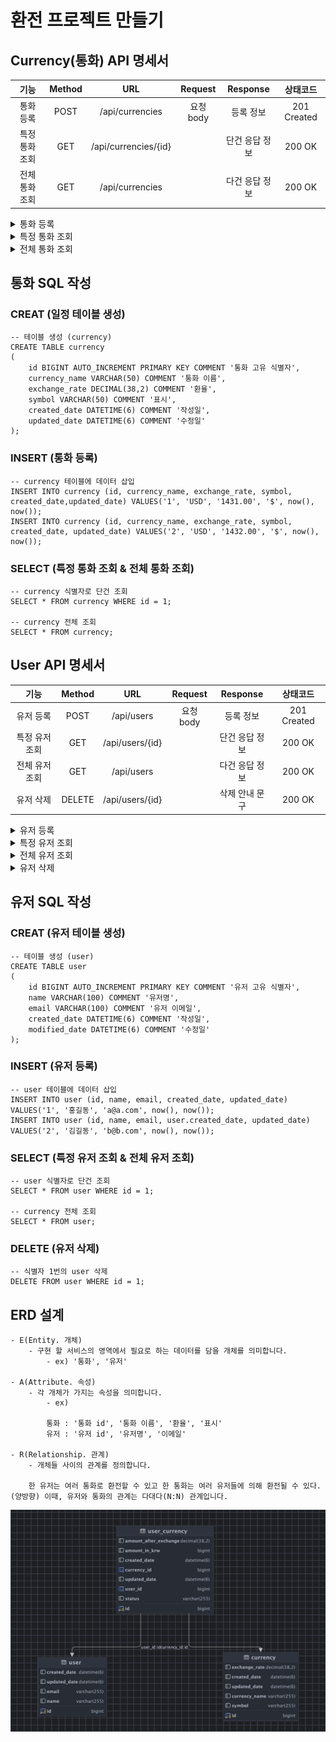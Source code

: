 # 환전 프로젝트 만들기

## Currency(통화) API 명세서

|    기능    |Method|URL|Request| Response |    상태코드     |
|:--------:|:---:|:---:|:-----:|:--------:|:-----------:|
|  통화 등록   |POST|/api/currencies|요청 body|  등록 정보   | 201 Created | 
| 특정 통화 조회 |GET|/api/currencies/{id}|| 단건 응답 정보 |   200 OK    |
| 전체 통화 조회 |GET|/api/currencies|| 다건 응답 정보 |   200 OK    |


<details>
    <summary>통화 등록</summary> 

- 설명

|기능|Method|URL|Request|Response|상태코드|
|:---:|:---:|:---:|:-----:|:-----:|:-----:|
|  통화 등록   |POST|/api/currencies|요청 body|  등록 정보   | 201 Created | 

- 요청

등록할 환전 데이터를 JSON 형식으로 요청합니다.

|파라미터|타입| 필수여부 |           설명           |
|:---:|:---:|:----:|:----------------------:|
|currencyName|String|  Y   | 통화 이름(50자를 넘을 수 없습니다.) |
|exchangeRate|BigDecimal|  Y   | 환율|
|symbol|String|  Y   |표시(50자를 넘을 수 없습니다.) |


- 참고사항

POST /api/currencies

Content-Type: application/json

- 요청 예시
```json

{
    "currencyName" : "USD",
    "exchangeRate" : "1430.00",
    "symbol" : "$"
}
```

- 응답

응답에 성공하면 결괏값을 JSON 형식으로 반환합니다.

|     파라미터     |타입| 필수여부 |           설명           |
|:------------:|:---:|:----:|:----------------------:|
|      id      |String|  Y   |       통화 고유 식별자        |
| currencyName |String|  Y   | 통화 이름(50자를 넘을 수 없습니다.) |
| exchangeRate |BigDecimal|  Y   |           환율           |
|    symbol    |String|  Y   |           표시(50자를 넘을 수 없습니다.)            |
| createdDate  |LocalDateTime|  Y   |          생성일           |
| updatedDate  |LocalDateTime|  Y   |          수정일           |

- 참고사항

HTTP/1.1 201 Created

Content-Type: application/json

- 응답 예시
```json
{
  "id": 1,
  "currencyName": "USD",
  "exchangeRate": 1430.00,
  "symbol": "$",
  "createdDate": "2024-11-28T20:55:09.198232",
  "updatedDate": "2024-11-28T20:55:09.198232"
}
```

</details>

<details>
    <summary>특정 통화 조회</summary> 

- 설명

|기능|Method|URL|Request|Response|상태코드|
|---|---|---|---|---|---|
| 특정 통화 조회 |GET|/api/currencies/{id}|| 단건 응답 정보 |   200 OK    |

- 요청 X

- 참고사항

GET /api/currencies/{id}

- 응답

응답에 성공하면 결괏값을 JSON 형식으로 반환합니다.

|     파라미터     |타입|필수여부|설명|
|:------------:|:---:|:---:|:-----:|
|      id      |String|  Y   |       통화 고유 식별자        |
| currencyName |String|  Y   | 통화 이름(50자를 넘을 수 없습니다.) |
| exchangeRate |BigDecimal|  Y   |           환율           |
|    symbol    |String|  Y   |           표시(50자를 넘을 수 없습니다.)            |
| createdDate  |LocalDateTime|  Y   |          생성일           |
|   updatedDate   |LocalDateTime|  Y   |          수정일           |

- 참고사항

HTTP/1.1 200 OK

Content-Type: application/json

- 응답 예시
```json
{
  "id": 1,
  "currencyName": "USD",
  "exchangeRate": 1430.00,
  "symbol": "$",
  "createdDate": "2024-11-28T20:55:09.198232",
  "updatedDate": "2024-11-28T20:55:09.198232"
}
```


</details>

<details>
    <summary>전체 통화 조회</summary> 

- 설명

|기능|Method|URL|Request|Response|상태코드|
|---|---|---|---|---|---|
| 전체 통화 조회 |GET|/api/currencies|| 다건 응답 정보 |   200 OK    |

- 요청 X

- 참고사항

GET /api/currencies

- 응답

응답에 성공하면 결괏값을 JSON 형식으로 반환합니다.

|     파라미터     |타입|필수여부|설명|
|:------------:|:---:|:---:|:-----:|
|      id      |String|  Y   |       통화 고유 식별자        |
| currencyName |String|  Y   | 통화 이름(50자를 넘을 수 없습니다.) |
| exchangeRate |BigDecimal|  Y   |           환율           |
|    symbol    |String|  Y   |           표시(50자를 넘을 수 없습니다.)            |
| createdDate  |LocalDateTime|  Y   |          생성일           |
|   updatedDate   |LocalDateTime|  Y   |          수정일           |

- 참고사항

HTTP/1.1 200 OK

Content-Type: application/json

- 응답 예시
```json
[
  {
    "id": 1,
    "currencyName": "USD",
    "exchangeRate": 1430.00,
    "symbol": "$",
    "createdDate": "2024-11-28T20:55:09.198232",
    "updatedDate": "2024-11-28T20:55:09.198232"
  },
  {
    "id": 2,
    "currencyName": "USD",
    "exchangeRate": 1431.00,
    "symbol": "$",
    "createdDate": "2024-11-28T20:55:09.198232",
    "updatedDate": "2024-11-28T20:55:09.198232"
  }
]
```
</details>

## 통화 SQL 작성

### CREAT (일정 테이블 생성)

```mysql
-- 테이블 생성 (currency)
CREATE TABLE currency
(
    id BIGINT AUTO_INCREMENT PRIMARY KEY COMMENT '통화 고유 식별자',
    currency_name VARCHAR(50) COMMENT '통화 이름',
    exchange_rate DECIMAL(38,2) COMMENT '환율',
    symbol VARCHAR(50) COMMENT '표시',
    created_date DATETIME(6) COMMENT '작성일',
    updated_date DATETIME(6) COMMENT '수정일'
);

```

### INSERT (통화 등록)
```mysql
-- currency 테이블에 데이터 삽입
INSERT INTO currency (id, currency_name, exchange_rate, symbol, created_date,updated_date) VALUES('1', 'USD', '1431.00', '$', now(), now());
INSERT INTO currency (id, currency_name, exchange_rate, symbol, created_date, updated_date) VALUES('2', 'USD', '1432.00', '$', now(), now());

```

### SELECT (특정 통화 조회 & 전체 통화 조회)

```mysql
-- currency 식별자로 단건 조회
SELECT * FROM currency WHERE id = 1;

-- currency 전체 조회
SELECT * FROM currency;

```


## User API 명세서

|    기능    |Method|      URL      |Request| Response |         상태코드         |
|:--------:|:---:|:-------------:|:---:|:--------:|:--------------------:|
|  유저 등록   |POST|  /api/users   |요청 body|  등록 정보   |201 Created|
| 특정 유저 조회 |GET|/api/users/{id}|| 단건 응답 정보 |200 OK|
| 전체 유저 조회 |GET|  /api/users   || 다건 응답 정보 |200 OK|
|  유저 삭제   |DELETE|/api/users/{id}|| 삭제 안내 문구 |200 OK|

<details>
    <summary>유저 등록</summary> 

- 설명

|기능|Method|URL|Request|Response|상태코드|
|---|---|---|---|---|---|
|  유저 등록   |POST|  /api/users   |요청 body|  등록 정보   |201 Created|

- 요청

유저가 등록할 데이터를 JSON 형식으로 요청합니다.

|파라미터|타입|필수여부|            설명             |
|:---:|:---:|:---:|:-------------------------:|
|name|String|Y| 유저 이름 (100자를 넘을 수 없습니다.)  |
|email|String|Y| 유저 이메일 (100자를 넘을 수 없습니다.) |


- 참고사항

POST /api/users

Content-Type: application/json

- 요청 예시
```json

{
  "name" : "홍길동",
  "email" : "a@a.com"
}
```

- 응답

응답에 성공하면 결괏값을 JSON 형식으로 반환합니다.

|     파라미터     |타입|필수여부|설명|
|:------------:|:---:|:---:|:-----:|
|      id      |String|Y|유저 고유 식별자|
|     name     |String|Y| 유저 이름 (100자를 넘을 수 없습니다.)  |
|    email     |String|Y| 유저 이메일 (100자를 넘을 수 없습니다.) |
| createdDate  |LocalDateTime|Y|생성일|
| updatedDate |LocalDateTime|Y|수정일|
- 참고사항

HTTP/1.1 200 OK

Content-Type: application/json

- 응답 예시
```json
{
  "id": 1,
  "name": "홍길동",
  "email": "a@a.com",
  "createdDate": "2024-11-28T20:55:09.198232",
  "updatedDate": "2024-11-28T20:55:09.198232"
}
```

</details>

<details>
    <summary>특정 유저 조회</summary> 

- 설명

|기능|Method|URL|Request|Response|상태코드|
|---|---|---|---|---|---|
| 특정 유저 조회 |GET|/api/users/{id}|| 단건 응답 정보 |200 OK|

- 요청 X

- 참고사항

GET /api/users/{id}


- 응답

응답에 성공하면 결괏값을 JSON 형식으로 반환합니다.

|파라미터|타입|필수여부|설명|
|:---:|:---:|:---:|:-----:|
|id|String|Y|유저 고유 식별자|
|name|String|Y| 유저 이름 (100자를 넘을 수 없습니다.)  |
|email|String|Y| 유저 이메일 (100자를 넘을 수 없습니다.) |
| createdDate  |LocalDateTime|Y|생성일|
| updatedDate |LocalDateTime|Y|수정일|

- 참고사항

HTTP/1.1 200 OK

- 응답 예시
```json
{
  "id": 1,
  "name": "홍길동",
  "email": "a@a.com",
  "createdDate": "2024-11-28T20:55:09.198232",
  "updatedDate": "2024-11-28T20:55:09.198232"
}
```

</details>

<details>
    <summary>전체 유저 조회</summary> 

- 설명

|기능|Method|URL|Request|Response|상태코드|
|---|---|---|---|---|---|
| 전체 유저 조회 |GET|  /api/users   || 다건 응답 정보 |200 OK|

- 요청 X

- 참고사항

GET /api/users


- 응답

응답에 성공하면 결괏값을 JSON 형식으로 반환합니다.

|    파라미터     |타입|필수여부|설명|
|:-----------:|:---:|:---:|:-----:|
|     id      |String|Y|유저 고유 식별자|
|    name     |String|Y| 유저 이름 (100자를 넘을 수 없습니다.)  |
|    email    |String|Y| 유저 이메일 (100자를 넘을 수 없습니다.) |
| createdDate |LocalDateTime|Y|생성일|
| updatedDate |LocalDateTime|Y|수정일|

- 참고사항

HTTP/1.1 200 OK

- 응답 예시
```json
[
  {
    "id": 1,
    "name": "홍길동1",
    "email": "a@a.com",
    "createdDate": "2024-11-28T20:55:09.198232",
    "updatedDate": "2024-11-28T20:55:09.198232"
  },
  {
    "id": 2,
    "name": "홍길동2",
    "email": "b@b.com",
    "createdDate": "2024-11-28T20:55:09.198232",
    "updatedDate": "2024-11-28T20:55:09.198232"
  }
]
```

</details>


<details>
    <summary>유저 삭제</summary> 

- 설명

|기능|Method|URL|Request|Response|상태코드|
|---|---|---|---|---|---| 
|  유저 삭제   |DELETE|/api/users/{id}|| 삭제 안내 문구 |200 OK|

- 요청 X

- 참고사항

DELETE /api/users/{id}

- 응답 

- 참고사항

HTTP/1.1 200 OK

- 응답 예시

  "정상적으로 삭제되었습니다."

</details>


## 유저 SQL 작성

### CREAT (유저 테이블 생성)

```mysql
-- 테이블 생성 (user)
CREATE TABLE user
(
    id BIGINT AUTO_INCREMENT PRIMARY KEY COMMENT '유저 고유 식별자',
    name VARCHAR(100) COMMENT '유저명',
    email VARCHAR(100) COMMENT '유저 이메일',
    created_date DATETIME(6) COMMENT '작성일',
    modified_date DATETIME(6) COMMENT '수정일'
);

```

### INSERT (유저 등록)
```mysql
-- user 테이블에 데이터 삽입
INSERT INTO user (id, name, email, created_date, updated_date) VALUES('1', '홍길동', 'a@a.com', now(), now());
INSERT INTO user (id, name, email, user.created_date, updated_date) VALUES('2', '김길동', 'b@b.com', now(), now());
```

### SELECT (특정 유저 조회 & 전체 유저 조회)

```mysql
-- user 식별자로 단건 조회
SELECT * FROM user WHERE id = 1;

-- currency 전체 조회
SELECT * FROM user;

```


### DELETE (유저 삭제)

```mysql
-- 식별자 1번의 user 삭제
DELETE FROM user WHERE id = 1;
```



## ERD 설계
    - E(Entity. 개체)
        - 구현 할 서비스의 영역에서 필요로 하는 데이터를 담을 개체를 의미합니다.
            - ex) '통화', '유저'
            
    - A(Attribute. 속성)
        - 각 개체가 가지는 속성을 의미합니다.
            - ex) 
            
            통화 : '통화 id', '통화 이름', '환율', '표시'
            유저 : '유저 id', '유저명', '이메일'
            
    - R(Relationship. 관계)
        - 개체들 사이의 관계를 정의합니다.

        한 유저는 여러 통화로 환전할 수 있고 한 통화는 여러 유저들에 의해 환전될 수 있다.(양방향) 이때, 유저와 통화의 관계는 다대다(N:N) 관계입니다.

![img_2.png](img_2.png)